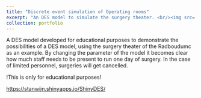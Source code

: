 ```yaml
---
title: "Discrete event simulation of Operating rooms"
excerpt: "An DES model to simulate the surgery theater. <br/><img src='/images/desor.png'>"
collection: portfolio
---
```


A DES model developed for educational purposes to demonstrate the possibilities of a DES model, using the surgery theater of the Radboudumc as an example. By changing the parameter of the model it becomes clear how much staff needs to be present to run one day of surgery. In the case of limited personnel, surgeries will get cancelled.

!This is only for educational purposes!


<https://stanwijn.shinyapps.io/ShinyDES/>
